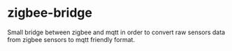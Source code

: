 # zigbee-bridge

Small bridge between zigbee and mqtt in order to convert raw sensors data from zigbee sensors to mqtt friendly format.

